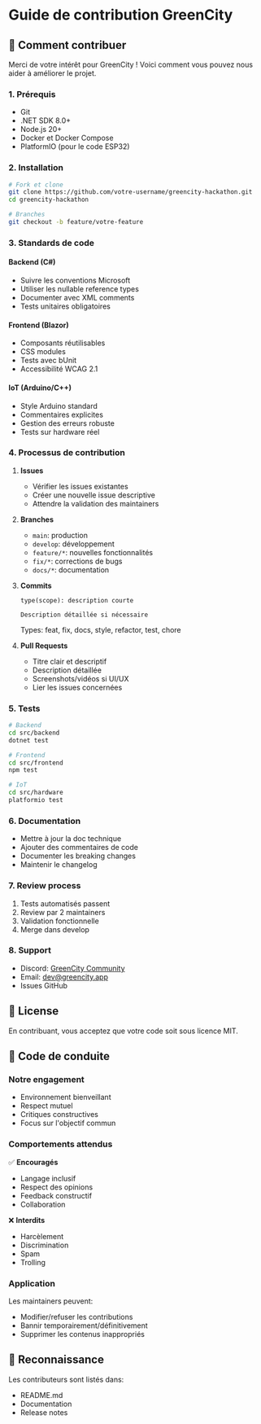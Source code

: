 # Guide de contribution GreenCity

## 🌱 Comment contribuer

Merci de votre intérêt pour GreenCity ! Voici comment vous pouvez nous aider à améliorer le projet.

### 1. Prérequis

- Git
- .NET SDK 8.0+
- Node.js 20+
- Docker et Docker Compose
- PlatformIO (pour le code ESP32)

### 2. Installation

```bash
# Fork et clone
git clone https://github.com/votre-username/greencity-hackathon.git
cd greencity-hackathon

# Branches
git checkout -b feature/votre-feature
```

### 3. Standards de code

#### Backend (C#)
- Suivre les conventions Microsoft
- Utiliser les nullable reference types
- Documenter avec XML comments
- Tests unitaires obligatoires

#### Frontend (Blazor)
- Composants réutilisables
- CSS modules
- Tests avec bUnit
- Accessibilité WCAG 2.1

#### IoT (Arduino/C++)
- Style Arduino standard
- Commentaires explicites
- Gestion des erreurs robuste
- Tests sur hardware réel

### 4. Processus de contribution

1. **Issues**
   - Vérifier les issues existantes
   - Créer une nouvelle issue descriptive
   - Attendre la validation des maintainers

2. **Branches**
   - `main`: production
   - `develop`: développement
   - `feature/*`: nouvelles fonctionnalités
   - `fix/*`: corrections de bugs
   - `docs/*`: documentation

3. **Commits**
   ```
   type(scope): description courte

   Description détaillée si nécessaire
   ```
   Types: feat, fix, docs, style, refactor, test, chore

4. **Pull Requests**
   - Titre clair et descriptif
   - Description détaillée
   - Screenshots/vidéos si UI/UX
   - Lier les issues concernées

### 5. Tests

```bash
# Backend
cd src/backend
dotnet test

# Frontend
cd src/frontend
npm test

# IoT
cd src/hardware
platformio test
```

### 6. Documentation

- Mettre à jour la doc technique
- Ajouter des commentaires de code
- Documenter les breaking changes
- Maintenir le changelog

### 7. Review process

1. Tests automatisés passent
2. Review par 2 maintainers
3. Validation fonctionnelle
4. Merge dans develop

### 8. Support

- Discord: [GreenCity Community](https://discord.gg/greencity)
- Email: dev@greencity.app
- Issues GitHub

## 📝 License

En contribuant, vous acceptez que votre code soit sous licence MIT.

## 🙏 Code de conduite

### Notre engagement

- Environnement bienveillant
- Respect mutuel
- Critiques constructives
- Focus sur l'objectif commun

### Comportements attendus

✅ **Encouragés**
- Langage inclusif
- Respect des opinions
- Feedback constructif
- Collaboration

❌ **Interdits**
- Harcèlement
- Discrimination
- Spam
- Trolling

### Application

Les maintainers peuvent:
- Modifier/refuser les contributions
- Bannir temporairement/définitivement
- Supprimer les contenus inappropriés

## 🌟 Reconnaissance

Les contributeurs sont listés dans:
- README.md
- Documentation
- Release notes 